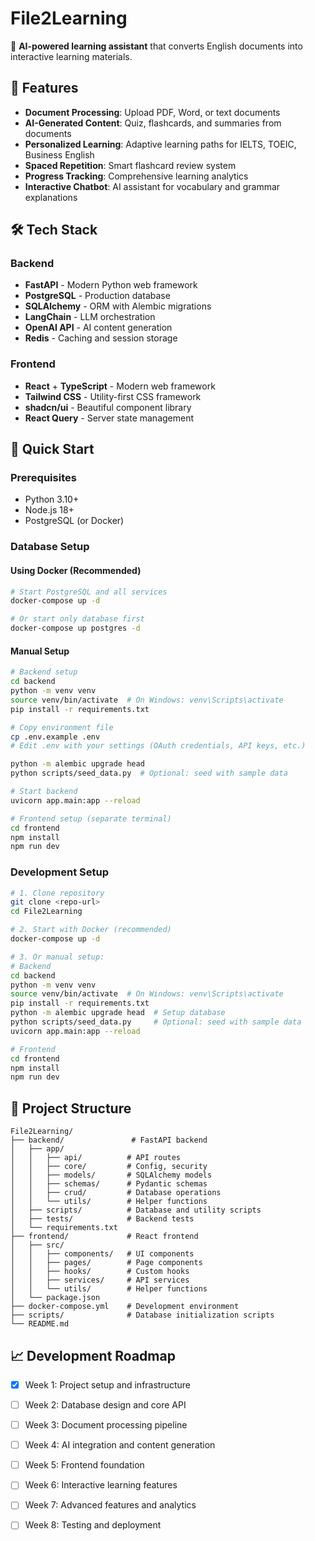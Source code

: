 # File2Learning
🎯 **AI-powered learning assistant** that converts English documents into interactive learning materials.

## 🚀 Features

- **Document Processing**: Upload PDF, Word, or text documents
- **AI-Generated Content**: Quiz, flashcards, and summaries from documents
- **Personalized Learning**: Adaptive learning paths for IELTS, TOEIC, Business English
- **Spaced Repetition**: Smart flashcard review system
- **Progress Tracking**: Comprehensive learning analytics
- **Interactive Chatbot**: AI assistant for vocabulary and grammar explanations

## 🛠 Tech Stack

### Backend
- **FastAPI** - Modern Python web framework
- **PostgreSQL** - Production database
- **SQLAlchemy** - ORM with Alembic migrations
- **LangChain** - LLM orchestration
- **OpenAI API** - AI content generation
- **Redis** - Caching and session storage

### Frontend
- **React** + **TypeScript** - Modern web framework
- **Tailwind CSS** - Utility-first CSS framework
- **shadcn/ui** - Beautiful component library
- **React Query** - Server state management

## 🚀 Quick Start

### Prerequisites
- Python 3.10+
- Node.js 18+
- PostgreSQL (or Docker)

### Database Setup

#### Using Docker (Recommended)
```bash
# Start PostgreSQL and all services
docker-compose up -d

# Or start only database first
docker-compose up postgres -d
```

#### Manual Setup
```bash
# Backend setup
cd backend
python -m venv venv
source venv/bin/activate  # On Windows: venv\Scripts\activate
pip install -r requirements.txt

# Copy environment file
cp .env.example .env
# Edit .env with your settings (OAuth credentials, API keys, etc.)

python -m alembic upgrade head
python scripts/seed_data.py  # Optional: seed with sample data

# Start backend
uvicorn app.main:app --reload

# Frontend setup (separate terminal)
cd frontend
npm install
npm run dev
```

### Development Setup

```bash
# 1. Clone repository
git clone <repo-url>
cd File2Learning

# 2. Start with Docker (recommended)
docker-compose up -d

# 3. Or manual setup:
# Backend
cd backend
python -m venv venv
source venv/bin/activate  # On Windows: venv\Scripts\activate
pip install -r requirements.txt
python -m alembic upgrade head  # Setup database
python scripts/seed_data.py     # Optional: seed with sample data
uvicorn app.main:app --reload

# Frontend
cd frontend
npm install
npm run dev
```

## 📁 Project Structure

```
File2Learning/
├── backend/               # FastAPI backend
│   ├── app/
│   │   ├── api/          # API routes
│   │   ├── core/         # Config, security
│   │   ├── models/       # SQLAlchemy models
│   │   ├── schemas/      # Pydantic schemas
│   │   ├── crud/         # Database operations
│   │   └── utils/        # Helper functions
│   ├── scripts/          # Database and utility scripts
│   ├── tests/            # Backend tests
│   └── requirements.txt
├── frontend/             # React frontend
│   ├── src/
│   │   ├── components/   # UI components
│   │   ├── pages/        # Page components
│   │   ├── hooks/        # Custom hooks
│   │   ├── services/     # API services
│   │   └── utils/        # Helper functions
│   └── package.json
├── docker-compose.yml    # Development environment
├── scripts/              # Database initialization scripts
└── README.md
```

## 📈 Development Roadmap

- [x] Week 1: Project setup and infrastructure
- [ ] Week 2: Database design and core API
- [ ] Week 3: Document processing pipeline
- [ ] Week 4: AI integration and content generation
- [ ] Week 5: Frontend foundation
- [ ] Week 6: Interactive learning features
- [ ] Week 7: Advanced features and analytics
- [ ] Week 8: Testing and deployment


